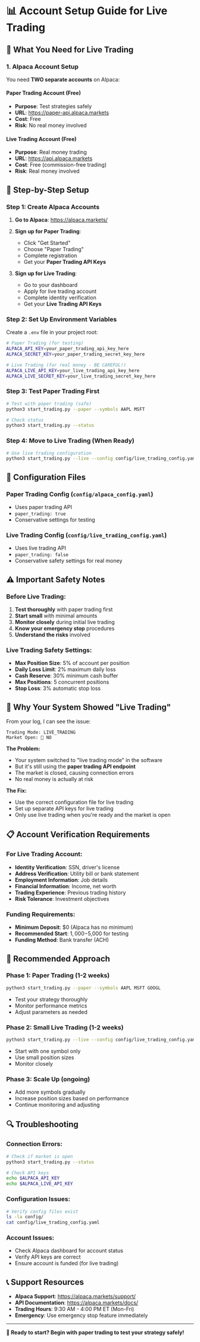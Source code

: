 # 📊 Account Setup Guide for Live Trading

## 🎯 **What You Need for Live Trading**

### **1. Alpaca Account Setup**

You need **TWO separate accounts** on Alpaca:

#### **Paper Trading Account (Free)**
- **Purpose**: Test strategies safely
- **URL**: https://paper-api.alpaca.markets
- **Cost**: Free
- **Risk**: No real money involved

#### **Live Trading Account (Free)**
- **Purpose**: Real money trading
- **URL**: https://api.alpaca.markets
- **Cost**: Free (commission-free trading)
- **Risk**: Real money involved

## 🚀 **Step-by-Step Setup**

### **Step 1: Create Alpaca Accounts**

1. **Go to Alpaca**: https://alpaca.markets/
2. **Sign up for Paper Trading**:
   - Click "Get Started"
   - Choose "Paper Trading"
   - Complete registration
   - Get your **Paper Trading API Keys**

3. **Sign up for Live Trading**:
   - Go to your dashboard
   - Apply for live trading account
   - Complete identity verification
   - Get your **Live Trading API Keys**

### **Step 2: Set Up Environment Variables**

Create a `.env` file in your project root:

```bash
# Paper Trading (for testing)
ALPACA_API_KEY=your_paper_trading_api_key_here
ALPACA_SECRET_KEY=your_paper_trading_secret_key_here

# Live Trading (for real money - BE CAREFUL!)
ALPACA_LIVE_API_KEY=your_live_trading_api_key_here
ALPACA_LIVE_SECRET_KEY=your_live_trading_secret_key_here
```

### **Step 3: Test Paper Trading First**

```bash
# Test with paper trading (safe)
python3 start_trading.py --paper --symbols AAPL MSFT

# Check status
python3 start_trading.py --status
```

### **Step 4: Move to Live Trading (When Ready)**

```bash
# Use live trading configuration
python3 start_trading.py --live --config config/live_trading_config.yaml --symbols AAPL
```

## 🔧 **Configuration Files**

### **Paper Trading Config** (`config/alpaca_config.yaml`)
- Uses paper trading API
- `paper_trading: true`
- Conservative settings for testing

### **Live Trading Config** (`config/live_trading_config.yaml`)
- Uses live trading API
- `paper_trading: false`
- Conservative safety settings for real money

## ⚠️ **Important Safety Notes**

### **Before Live Trading:**
1. **Test thoroughly** with paper trading first
2. **Start small** with minimal amounts
3. **Monitor closely** during initial live trading
4. **Know your emergency stop** procedures
5. **Understand the risks** involved

### **Live Trading Safety Settings:**
- **Max Position Size**: 5% of account per position
- **Daily Loss Limit**: 2% maximum daily loss
- **Cash Reserve**: 30% minimum cash buffer
- **Max Positions**: 5 concurrent positions
- **Stop Loss**: 3% automatic stop loss

## 🚨 **Why Your System Showed "Live Trading"**

From your log, I can see the issue:

```
Trading Mode: LIVE_TRADING
Market Open: 🔴 NO
```

**The Problem:**
- Your system switched to "live trading mode" in the software
- But it's still using the **paper trading API endpoint**
- The market is closed, causing connection errors
- No real money is actually at risk

**The Fix:**
- Use the correct configuration file for live trading
- Set up separate API keys for live trading
- Only use live trading when you're ready and the market is open

## 📋 **Account Verification Requirements**

### **For Live Trading Account:**
- **Identity Verification**: SSN, driver's license
- **Address Verification**: Utility bill or bank statement
- **Employment Information**: Job details
- **Financial Information**: Income, net worth
- **Trading Experience**: Previous trading history
- **Risk Tolerance**: Investment objectives

### **Funding Requirements:**
- **Minimum Deposit**: $0 (Alpaca has no minimum)
- **Recommended Start**: $1,000-$5,000 for testing
- **Funding Method**: Bank transfer (ACH)

## 🎯 **Recommended Approach**

### **Phase 1: Paper Trading (1-2 weeks)**
```bash
python3 start_trading.py --paper --symbols AAPL MSFT GOOGL
```
- Test your strategy thoroughly
- Monitor performance metrics
- Adjust parameters as needed

### **Phase 2: Small Live Trading (1-2 weeks)**
```bash
python3 start_trading.py --live --config config/live_trading_config.yaml --symbols AAPL
```
- Start with one symbol only
- Use small position sizes
- Monitor closely

### **Phase 3: Scale Up (ongoing)**
- Add more symbols gradually
- Increase position sizes based on performance
- Continue monitoring and adjusting

## 🔍 **Troubleshooting**

### **Connection Errors:**
```bash
# Check if market is open
python3 start_trading.py --status

# Check API keys
echo $ALPACA_API_KEY
echo $ALPACA_LIVE_API_KEY
```

### **Configuration Issues:**
```bash
# Verify config files exist
ls -la config/
cat config/live_trading_config.yaml
```

### **Account Issues:**
- Check Alpaca dashboard for account status
- Verify API keys are correct
- Ensure account is funded (for live trading)

## 📞 **Support Resources**

- **Alpaca Support**: https://alpaca.markets/support/
- **API Documentation**: https://alpaca.markets/docs/
- **Trading Hours**: 9:30 AM - 4:00 PM ET (Mon-Fri)
- **Emergency**: Use emergency stop feature immediately

---

**🚀 Ready to start? Begin with paper trading to test your strategy safely!** 